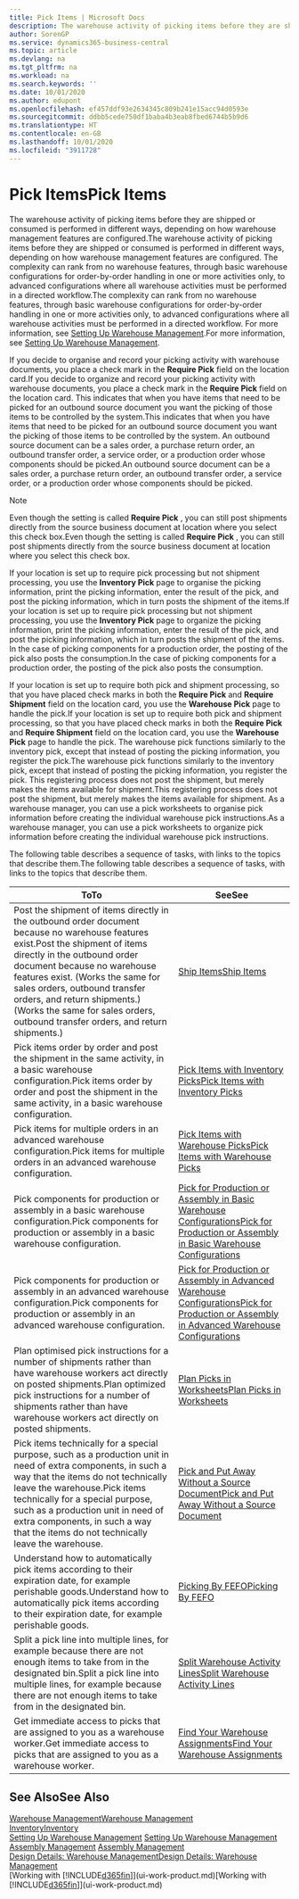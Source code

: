```yaml
---
title: Pick Items | Microsoft Docs
description: The warehouse activity of picking items before they are shipped or consumed is performed in different ways, depending on how warehouse management features are configured. The setup complexity can rank from no warehouse features, through basic warehouse configurations for order-by-order handling in one or more activities only, to advanced configurations where all warehouse activities must be performed in a directed workflow.
author: SorenGP
ms.service: dynamics365-business-central
ms.topic: article
ms.devlang: na
ms.tgt_pltfrm: na
ms.workload: na
ms.search.keywords: ''
ms.date: 10/01/2020
ms.author: edupont
ms.openlocfilehash: ef457ddf93e2634345c809b241e15acc94d0593e
ms.sourcegitcommit: ddbb5cede750df1baba4b3eab8fbed6744b5b9d6
ms.translationtype: HT
ms.contentlocale: en-GB
ms.lasthandoff: 10/01/2020
ms.locfileid: "3911728"
---
```

# <a name="pick-items"></a><span data-ttu-id="1512b-104">Pick Items</span><span class="sxs-lookup"><span data-stu-id="1512b-104">Pick Items</span></span>

<span data-ttu-id="1512b-105">The warehouse activity of picking items before they are shipped or consumed is performed in different ways, depending on how warehouse management features are configured.</span><span class="sxs-lookup"><span data-stu-id="1512b-105">The warehouse activity of picking items before they are shipped or consumed is performed in different ways, depending on how warehouse management features are configured.</span></span> <span data-ttu-id="1512b-106">The complexity can rank from no warehouse features, through basic warehouse configurations for order-by-order handling in one or more activities only, to advanced configurations where all warehouse activities must be performed in a directed workflow.</span><span class="sxs-lookup"><span data-stu-id="1512b-106">The complexity can rank from no warehouse features, through basic warehouse configurations for order-by-order handling in one or more activities only, to advanced configurations where all warehouse activities must be performed in a directed workflow.</span></span> <span data-ttu-id="1512b-107">For more information, see [Setting Up Warehouse Management](warehouse-setup-warehouse.md).</span><span class="sxs-lookup"><span data-stu-id="1512b-107">For more information, see [Setting Up Warehouse Management](warehouse-setup-warehouse.md).</span></span>

<span data-ttu-id="1512b-108">If you decide to organise and record your picking activity with warehouse documents, you place a check mark in the **Require Pick** field on the location card.</span><span class="sxs-lookup"><span data-stu-id="1512b-108">If you decide to organize and record your picking activity with warehouse documents, you place a check mark in the **Require Pick** field on the location card.</span></span> <span data-ttu-id="1512b-109">This indicates that when you have items that need to be picked for an outbound source document you want the picking of those items to be controlled by the system.</span><span class="sxs-lookup"><span data-stu-id="1512b-109">This indicates that when you have items that need to be picked for an outbound source document you want the picking of those items to be controlled by the system.</span></span> <span data-ttu-id="1512b-110">An outbound source document can be a sales order, a purchase return order, an outbound transfer order, a service order, or a production order whose components should be picked.</span><span class="sxs-lookup"><span data-stu-id="1512b-110">An outbound source document can be a sales order, a purchase return order, an outbound transfer order, a service order, or a production order whose components should be picked.</span></span>

> [!NOTE]
> <span data-ttu-id="1512b-111">Even though the setting is called **Require Pick** , you can still post shipments directly from the source business document at location where you select this check box.</span><span class="sxs-lookup"><span data-stu-id="1512b-111">Even though the setting is called **Require Pick** , you can still post shipments directly from the source business document at location where you select this check box.</span></span>

<span data-ttu-id="1512b-112">If your location is set up to require pick processing but not shipment processing, you use the **Inventory Pick** page to organise the picking information, print the picking information, enter the result of the pick, and post the picking information, which in turn posts the shipment of the items.</span><span class="sxs-lookup"><span data-stu-id="1512b-112">If your location is set up to require pick processing but not shipment processing, you use the **Inventory Pick** page to organize the picking information, print the picking information, enter the result of the pick, and post the picking information, which in turn posts the shipment of the items.</span></span> <span data-ttu-id="1512b-113">In the case of picking components for a production order, the posting of the pick also posts the consumption.</span><span class="sxs-lookup"><span data-stu-id="1512b-113">In the case of picking components for a production order, the posting of the pick also posts the consumption.</span></span>

<span data-ttu-id="1512b-114">If your location is set up to require both pick and shipment processing, so that you have placed check marks in both the **Require Pick** and **Require Shipment** field on the location card, you use the **Warehouse Pick** page to handle the pick.</span><span class="sxs-lookup"><span data-stu-id="1512b-114">If your location is set up to require both pick and shipment processing, so that you have placed check marks in both the **Require Pick** and **Require Shipment** field on the location card, you use the **Warehouse Pick** page to handle the pick.</span></span> <span data-ttu-id="1512b-115">The warehouse pick functions similarly to the inventory pick, except that instead of posting the picking information, you register the pick.</span><span class="sxs-lookup"><span data-stu-id="1512b-115">The warehouse pick functions similarly to the inventory pick, except that instead of posting the picking information, you register the pick.</span></span> <span data-ttu-id="1512b-116">This registering process does not post the shipment, but merely makes the items available for shipment.</span><span class="sxs-lookup"><span data-stu-id="1512b-116">This registering process does not post the shipment, but merely makes the items available for shipment.</span></span> <span data-ttu-id="1512b-117">As a warehouse manager, you can use a pick worksheets to organise pick information before creating the individual warehouse pick instructions.</span><span class="sxs-lookup"><span data-stu-id="1512b-117">As a warehouse manager, you can use a pick worksheets to organize pick information before creating the individual warehouse pick instructions.</span></span>

<span data-ttu-id="1512b-118">The following table describes a sequence of tasks, with links to the topics that describe them.</span><span class="sxs-lookup"><span data-stu-id="1512b-118">The following table describes a sequence of tasks, with links to the topics that describe them.</span></span>   

|<span data-ttu-id="1512b-119">**To**</span><span class="sxs-lookup"><span data-stu-id="1512b-119">**To**</span></span>|<span data-ttu-id="1512b-120">**See**</span><span class="sxs-lookup"><span data-stu-id="1512b-120">**See**</span></span>|
|------------|-------------|  
|<span data-ttu-id="1512b-121">Post the shipment of items directly in the outbound order document because no warehouse features exist.</span><span class="sxs-lookup"><span data-stu-id="1512b-121">Post the shipment of items directly in the outbound order document because no warehouse features exist.</span></span> <span data-ttu-id="1512b-122">(Works the same for sales orders, outbound transfer orders, and return shipments.)</span><span class="sxs-lookup"><span data-stu-id="1512b-122">(Works the same for sales orders, outbound transfer orders, and return shipments.)</span></span>|[<span data-ttu-id="1512b-123">Ship Items</span><span class="sxs-lookup"><span data-stu-id="1512b-123">Ship Items</span></span>](warehouse-how-ship-items.md)|  
|<span data-ttu-id="1512b-124">Pick items order by order and post the shipment in the same activity, in a basic warehouse configuration.</span><span class="sxs-lookup"><span data-stu-id="1512b-124">Pick items order by order and post the shipment in the same activity, in a basic warehouse configuration.</span></span>|[<span data-ttu-id="1512b-125">Pick Items with Inventory Picks</span><span class="sxs-lookup"><span data-stu-id="1512b-125">Pick Items with Inventory Picks</span></span>](warehouse-how-to-pick-items-with-inventory-picks.md)|
|<span data-ttu-id="1512b-126">Pick items for multiple orders in an advanced warehouse configuration.</span><span class="sxs-lookup"><span data-stu-id="1512b-126">Pick items for multiple orders in an advanced warehouse configuration.</span></span>|[<span data-ttu-id="1512b-127">Pick Items with Warehouse Picks</span><span class="sxs-lookup"><span data-stu-id="1512b-127">Pick Items with Warehouse Picks</span></span>](warehouse-how-to-pick-items-for-warehouse-shipment.md)|  
|<span data-ttu-id="1512b-128">Pick components for production or assembly in a basic warehouse configuration.</span><span class="sxs-lookup"><span data-stu-id="1512b-128">Pick components for production or assembly in a basic warehouse configuration.</span></span>|[<span data-ttu-id="1512b-129">Pick for Production or Assembly in Basic Warehouse Configurations</span><span class="sxs-lookup"><span data-stu-id="1512b-129">Pick for Production or Assembly in Basic Warehouse Configurations</span></span>](warehouse-how-to-pick-for-production.md)|
|<span data-ttu-id="1512b-130">Pick components for production or assembly in an advanced warehouse configuration.</span><span class="sxs-lookup"><span data-stu-id="1512b-130">Pick components for production or assembly in an advanced warehouse configuration.</span></span>|[<span data-ttu-id="1512b-131">Pick for Production or Assembly in Advanced Warehouse Configurations</span><span class="sxs-lookup"><span data-stu-id="1512b-131">Pick for Production or Assembly in Advanced Warehouse Configurations</span></span>](warehouse-how-to-pick-for-internal-operations-in-advanced-warehousing.md)|  
|<span data-ttu-id="1512b-132">Plan optimised pick instructions for a number of shipments rather than have warehouse workers act directly on posted shipments.</span><span class="sxs-lookup"><span data-stu-id="1512b-132">Plan optimized pick instructions for a number of shipments rather than have warehouse workers act directly on posted shipments.</span></span>|[<span data-ttu-id="1512b-133">Plan Picks in Worksheets</span><span class="sxs-lookup"><span data-stu-id="1512b-133">Plan Picks in Worksheets</span></span>](warehouse-how-to-plan-picks-in-worksheets.md)|  
|<span data-ttu-id="1512b-134">Pick items technically for a special purpose, such as a production unit in need of extra components, in such a way that the items do not technically leave the warehouse.</span><span class="sxs-lookup"><span data-stu-id="1512b-134">Pick items technically for a special purpose, such as a production unit in need of extra components, in such a way that the items do not technically leave the warehouse.</span></span>|[<span data-ttu-id="1512b-135">Pick and Put Away Without a Source Document</span><span class="sxs-lookup"><span data-stu-id="1512b-135">Pick and Put Away Without a Source Document</span></span>](warehouse-how-to-create-put-aways-from-internal-put-aways.md)|
|<span data-ttu-id="1512b-136">Understand how to automatically pick items according to their expiration date, for example perishable goods.</span><span class="sxs-lookup"><span data-stu-id="1512b-136">Understand how to automatically pick items according to their expiration date, for example perishable goods.</span></span>|[<span data-ttu-id="1512b-137">Picking By FEFO</span><span class="sxs-lookup"><span data-stu-id="1512b-137">Picking By FEFO</span></span>](warehouse-picking-by-fefo.md)|
|<span data-ttu-id="1512b-138">Split a pick line into multiple lines, for example because there are not enough items to take from in the designated bin.</span><span class="sxs-lookup"><span data-stu-id="1512b-138">Split a pick line into multiple lines, for example because there are not enough items to take from in the designated bin.</span></span>|[<span data-ttu-id="1512b-139">Split Warehouse Activity Lines</span><span class="sxs-lookup"><span data-stu-id="1512b-139">Split Warehouse Activity Lines</span></span>](warehouse-how-to-split-warehouse-activity-lines.md)|
|<span data-ttu-id="1512b-140">Get immediate access to picks that are assigned to you as a warehouse worker.</span><span class="sxs-lookup"><span data-stu-id="1512b-140">Get immediate access to picks that are assigned to you as a warehouse worker.</span></span>|[<span data-ttu-id="1512b-141">Find Your Warehouse Assignments</span><span class="sxs-lookup"><span data-stu-id="1512b-141">Find Your Warehouse Assignments</span></span>](warehouse-how-to-find-your-warehouse-assignments.md)|  

## <a name="see-also"></a><span data-ttu-id="1512b-142">See Also</span><span class="sxs-lookup"><span data-stu-id="1512b-142">See Also</span></span>  
[<span data-ttu-id="1512b-143">Warehouse Management</span><span class="sxs-lookup"><span data-stu-id="1512b-143">Warehouse Management</span></span>](warehouse-manage-warehouse.md)  
[<span data-ttu-id="1512b-144">Inventory</span><span class="sxs-lookup"><span data-stu-id="1512b-144">Inventory</span></span>](inventory-manage-inventory.md)  
<span data-ttu-id="1512b-145">[Setting Up Warehouse Management](warehouse-setup-warehouse.md)   </span><span class="sxs-lookup"><span data-stu-id="1512b-145">[Setting Up Warehouse Management](warehouse-setup-warehouse.md)   </span></span>  
<span data-ttu-id="1512b-146">[Assembly Management](assembly-assemble-items.md)  </span><span class="sxs-lookup"><span data-stu-id="1512b-146">[Assembly Management](assembly-assemble-items.md)  </span></span>  
[<span data-ttu-id="1512b-147">Design Details: Warehouse Management</span><span class="sxs-lookup"><span data-stu-id="1512b-147">Design Details: Warehouse Management</span></span>](design-details-warehouse-management.md)  
<span data-ttu-id="1512b-148">[Working with [!INCLUDE[d365fin](includes/d365fin_md.md)]](ui-work-product.md)</span><span class="sxs-lookup"><span data-stu-id="1512b-148">[Working with [!INCLUDE[d365fin](includes/d365fin_md.md)]](ui-work-product.md)</span></span>
